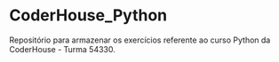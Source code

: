 # CoderHouse_Python
Repositório para armazenar os exercícios referente ao curso Python da CoderHouse - Turma 54330.
